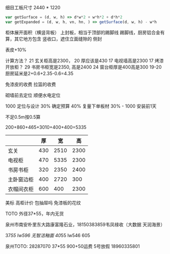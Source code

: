 细目工板尺寸 2440 * 1220

```javascript
var getSurface = (d, w, h) => d*w*2 + w*h*2 + d*h*2
var getExpanded = (d, w, h, vn, hn, ) => getSurface(d, w, h) - w*h

```
柜体展开面积（横竖背板）
上封板，相当于顶部的踢脚线
踢脚线，厨房铝合金有算，其它地方包含
竖收口，遮住立面缝隙的
侧封

表皮+10%



计算方法？
21 玄关柜高是2300，
20 厚应该是430
17 电视墙高是2300
17 烤漆开放柜？
29 书房书柜宽是2350, 高是2400
24 窗台柜厚是400高是300
19-20 厨房延米是2+0.6+2.35-0.6=4.35

免漆皮的收费
拉篮的收费

砌墙前去定位
顺便水电定位



1000 定位与设计
30% 确定预算
40% 复量下单板材
30% - 1000 安装前1天

不足0.5m按0.5算

200+860+465+3010+400+400=5335

| |厚|宽|高|
|-|-|-|-|
|玄关|430|2510|2300|
|电视柜|470|5335|2300|
|书房书柜|320|2350|2400|
|主卧窗边柜|400|2720|300|
|衣帽间衣柜|600|400|2300|

美标
高柜计价
包抽屉吗
免漆板的花纹

TOTO 外径37*55，年内无货

泉州市南安朴里东大路康富隆石业，18150383859韦凤禄收（大数据 天润海景）


37*55 lw596 无智洁釉面
40*55 lw546 605 


泉州TOTO: 28287070
37*55 900+50运费
5号放假
18960335801


[1]: https://zhuanlan.zhihu.com/p/32277187 "干货|史上最全板式家具结构与连接方式"